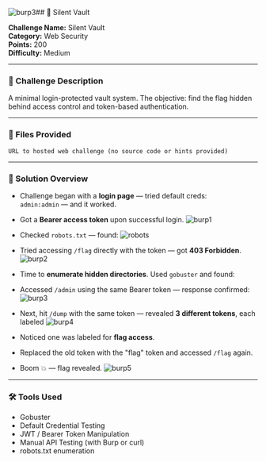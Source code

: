 ![burp3](https://github.com/user-attachments/assets/2240803a-528c-4768-9f76-8456f54a1ae0)## 🔐 Silent Vault

**Challenge Name:** Silent Vault  
**Category:** Web Security  
**Points:** 200  
**Difficulty:** Medium

---

### 🧠 Challenge Description

A minimal login-protected vault system. The objective: find the flag hidden behind access control and token-based authentication.

---

### 📁 Files Provided

    URL to hosted web challenge (no source code or hints provided)

---

### 🧩 Solution Overview

- Challenge began with a **login page** — tried default creds:  
  `admin:admin` — and it worked.
  
- Got a **Bearer access token** upon successful login.
  ![burp1](https://github.com/user-attachments/assets/b38c40ce-760f-45b1-878e-3d0760e96070)

- Checked `robots.txt` — found:
  ![robots](https://github.com/user-attachments/assets/bf40f87c-07a7-4a12-a93a-396e9ca7ceac)

  
- Tried accessing `/flag` directly with the token — got **403 Forbidden**.
  ![burp2](https://github.com/user-attachments/assets/9fe2d80a-bf85-4fa0-b632-c518c44974d3)

- Time to **enumerate hidden directories**. Used `gobuster` and found:

- Accessed `/admin` using the same Bearer token — response confirmed:  
![burp3](https://github.com/user-attachments/assets/0f4fc55c-1f37-48c7-a3e9-8b350314d2ed)

- Next, hit `/dump` with the same token — revealed **3 different tokens**, each labeled
![burp4](https://github.com/user-attachments/assets/5a9b8dbd-ca27-42ff-8cba-e329ea8ad92a)

- Noticed one was labeled for **flag access**.
- Replaced the old token with the "flag" token and accessed `/flag` again.
  
- Boom 💥 — flag revealed.
![burp5](https://github.com/user-attachments/assets/b795d307-94dc-451c-8974-1abbacf74256)

---


### 🛠️ Tools Used

- Gobuster
- Default Credential Testing
- JWT / Bearer Token Manipulation
- Manual API Testing (with Burp or curl)
- robots.txt enumeration
